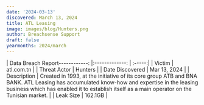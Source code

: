 ```yaml
---
date: '2024-03-13'
discovered: March 13, 2024
title: ATL Leasing
image: images/blog/Hunters.png
author: Breachsense Support
draft: false
yearmonths: 2024/march
---
```


| Data Breach Report------------:     |:-------------:    | :-----:|
| Victim      | atl.com.tn      | 
| Threat Actor      | Hunters      | 
| Date Discovered      | Mar 13, 2024      | 
| Description      | Created in 1993, at the initiative of its core group ATB and BNA BANK. ATL Leasing has accumulated know-how and expertise in the leasing business which has enabled it to establish itself as a main operator on the Tunisian market.      | 
| Leak Size      | 162.1GB      | 

